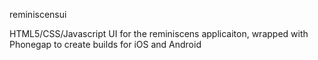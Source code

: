 reminiscensui

HTML5/CSS/Javascript UI for the reminiscens applicaiton, wrapped with Phonegap to create builds for iOS and Android

